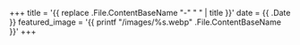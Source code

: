 +++
title = '{{ replace .File.ContentBaseName "-" " " | title }}'
date = {{ .Date }}
featured_image = '{{ printf "/images/%s.webp" .File.ContentBaseName }}'
+++

